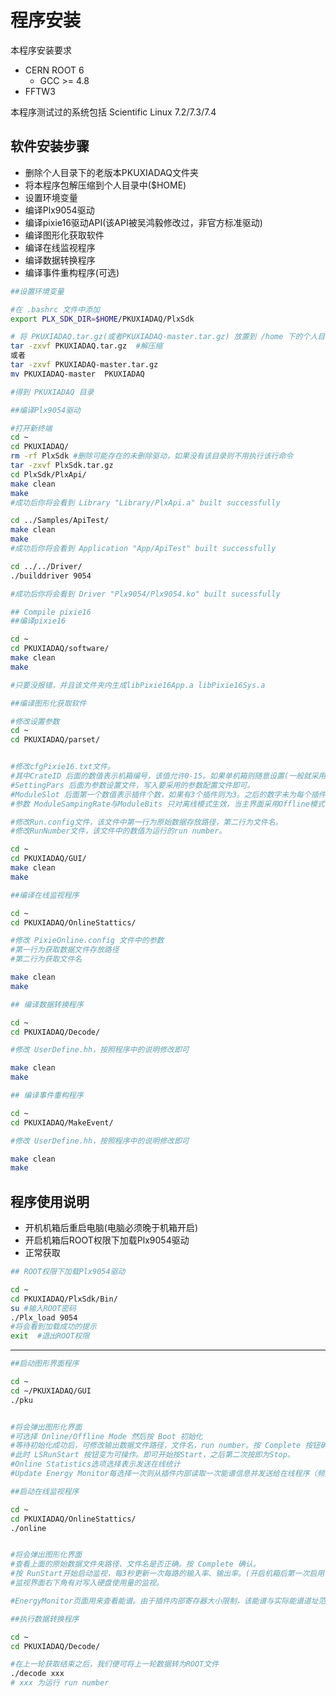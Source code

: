 <!-- INSTALL.md --- 
;; 
;; Description: 
;; Author: Hongyi Wu(吴鸿毅)
;; Email: wuhongyi@qq.com 
;; Created: 日 3月 25 20:23:51 2018 (+0800)
;; Last-Updated: 一 11月  5 15:22:07 2018 (+0800)
;;           By: Hongyi Wu(吴鸿毅)
;;     Update #: 18
;; URL: http://wuhongyi.cn -->

# 程序安装

<!-- toc -->

本程序安装要求

- CERN ROOT 6
	- GCC >= 4.8
- FFTW3

本程序测试过的系统包括 Scientific Linux 7.2/7.3/7.4


## 软件安装步骤

- 删除个人目录下的老版本PKUXIADAQ文件夹
- 将本程序包解压缩到个人目录中($HOME)
- 设置环境变量
- 编译Plx9054驱动
- 编译pixie16驱动API(该API被吴鸿毅修改过，非官方标准驱动)
- 编译图形化获取软件
- 编译在线监视程序
- 编译数据转换程序
- 编译事件重构程序(可选)


```bash
##设置环境变量

#在 .bashrc 文件中添加
export PLX_SDK_DIR=$HOME/PKUXIADAQ/PlxSdk

# 将 PKUXIADAQ.tar.gz(或者PKUXIADAQ-master.tar.gz) 放置到 /home 下的个人目录下，即 ~/ 位置
tar -zxvf PKUXIADAQ.tar.gz  #解压缩
或者
tar -zxvf PKUXIADAQ-master.tar.gz
mv PKUXIADAQ-master  PKUXIADAQ

#得到 PKUXIADAQ 目录
```

```bash
##编译Plx9054驱动

#打开新终端
cd ~
cd PKUXIADAQ/
rm -rf PlxSdk #删除可能存在的未删除驱动，如果没有该目录则不用执行该行命令
tar -zxvf PlxSdk.tar.gz
cd PlxSdk/PlxApi/
make clean
make 
#成功后你将会看到 Library "Library/PlxApi.a" built successfully

cd ../Samples/ApiTest/
make clean
make
#成功后你将会看到 Application "App/ApiTest" built successfully

cd ../../Driver/
./builddriver 9054

#成功后你将会看到 Driver "Plx9054/Plx9054.ko" built sucessfully
```


```bash
## Compile pixie16
##编译pixie16

cd ~
cd PKUXIADAQ/software/
make clean
make 

#只要没报错，并且该文件夹内生成libPixie16App.a libPixie16Sys.a
```


```bash
##编译图形化获取软件

#修改设置参数
cd ~
cd PKUXIADAQ/parset/


#修改cfgPixie16.txt文件。
#其中CrateID 后面的数值表示机箱编号，该值允许0-15。如果单机箱则随意设置(一般就采用默认的0)，如果多个机箱同步运行务必让每个机箱的该编号设置为不同的数值。
#SettingPars 后面为参数设置文件，写入要采用的参数配置文件即可。
#ModuleSlot 后面第一个数值表示插件个数，如果有3个插件则为3。之后的数字未为每个插件在机箱的插槽位置（插槽位置从2开始计数），有三个插件则之后分别为2 3 4。
#参数 ModuleSampingRate与ModuleBits 只对离线模式生效，当主界面采用Offline模式初始化时则读取该参数。

#修改Run.config文件，该文件中第一行为原始数据存放路径，第二行为文件名。
#修改RunNumber文件，该文件中的数值为运行的run number。

cd ~
cd PKUXIADAQ/GUI/
make clean
make 
```


```bash
##编译在线监视程序

cd ~
cd PKUXIADAQ/OnlineStattics/

#修改 PixieOnline.config 文件中的参数
#第一行为获取数据文件存放路径
#第二行为获取文件名

make clean
make 
```

```bash
## 编译数据转换程序

cd ~
cd PKUXIADAQ/Decode/

#修改 UserDefine.hh，按照程序中的说明修改即可

make clean
make 
```


```bash
## 编译事件重构程序

cd ~
cd PKUXIADAQ/MakeEvent/

#修改 UserDefine.hh，按照程序中的说明修改即可

make clean
make
```


## 程序使用说明

- 开机机箱后重启电脑(电脑必须晚于机箱开启)
- 开启机箱后ROOT权限下加载Plx9054驱动
- 正常获取


```bash
## ROOT权限下加载Plx9054驱动

cd ~
cd PKUXIADAQ/PlxSdk/Bin/
su #输入ROOT密码
./Plx_load 9054
#将会看到加载成功的提示
exit  #退出ROOT权限
```

----

```bash
##启动图形界面程序

cd ~
cd ~/PKUXIADAQ/GUI
./pku


#将会弹出图形化界面
#可选择 Online/Offline Mode 然后按 Boot 初始化
#等待初始化成功后，可修改输出数据文件路径，文件名，run number。按 Complete 按钮确认。
#此时 LSRunStart 按钮变为可操作。即可开始按Start，之后第二次按即为Stop。
#Online Statistics选项选择表示发送在线统计
#Update Energy Monitor每选择一次则从插件内部读取一次能谱信息并发送给在线程序（频繁选择会影响获取）
```


```bash
##启动在线监视程序

cd ~
cd PKUXIADAQ/OnlineStattics/
./online


#将会弹出图形化界面
#查看上面的原始数据文件夹路径、文件名是否正确。按 Complete 确认。
#按 RunStart开始启动监视，每3秒更新一次每路的输入率、输出率。(开启机箱后第一次启用该程序需要在获取开启之后)
#监视界面右下角有对写入硬盘使用量的监视。

#EnergyMonitor页面用来查看能谱。由于插件内部寄存器大小限制，该能谱与实际能谱道址范围存在差别。
```


```bash
##执行数据转换程序

cd ~
cd PKUXIADAQ/Decode/

#在上一轮获取结束之后，我们便可将上一轮数据转为ROOT文件
./decode xxx
# xxx 为运行 run number
```


<!-- INSTALL.md ends here -->
